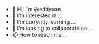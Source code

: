 - 👋 Hi, I’m @eddyuan
- 👀 I’m interested in ...
- 🌱 I’m currently learning ...
- 💞️ I’m looking to collaborate on ...
- 📫 How to reach me ...

<!---
eddyuan/eddyuan is a ✨ special ✨ repository because its `README.md` (this file) appears on your GitHub profile.
You can click the Preview link to take a look at your changes.
--->
